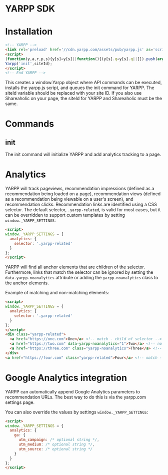 YARPP SDK
=========

# Installation

```html
<!-- YARPP -->
<link rel='preload' href='//cdn.yarpp.com/assets/pub/yarpp.js' as='script' />
<script>
(function(y,a,r,p,s){y[s]=y[s]||function(){(y[s].q=y[s].q||[]).push(arguments)};b=a.createElement(r),c=a.getElementsByTagName(r)[0];b.async=1;b.src=p;c.parentNode.insertBefore(b,c)})(window,document,'script','//cdn.yarpp.com/assets/pub/yarpp.js','Yarpp');
Yarpp('init',siteId);
</script>
<!-- End YARPP -->
```

This creates a window.Yarpp object where API commands can be executed, installs the yarpp.js
script, and queues the init command for YARPP. The siteId variable should be replaced with your
site ID. If you also use Shareaholic on your page, the siteId for YARPP and Shareaholic must be the
same.

# Commands

## init

The init command will initialize YARPP and add analytics tracking to a page.

# Analytics

YARPP will track pageviews, recommendation impressions (defined as a recommendation being loaded on
a page), recommendation views (defined as a recommendation being viewable on a user's screen), and
recommendation clicks. Recommendation links are identified using a CSS selector. The default
selector, `.yarpp-related`, is valid for most cases, but it can be overridden to support custom
templates by setting `window._YARPP_SETTINGS`:

```html
<script>
window._YARPP_SETTINGS = {
  analytics: {
    selector: '.yarpp-related'
  }
};
</script>
```

YARPP will find all anchor elements that are children of the selector. Furthermore, links that match
the selector can be ignored by setting the `data-yarpp-noanalytics` attribute or adding the
`yarpp-noanalytics` class to the anchor elements.

Example of matching and non-matching elements:
```html
<script>
window._YARPP_SETTINGS = {
  analytics: {
    selector: '.yarpp-related'
  }
};
</script>
<div class="yarpp-related">
  <a href="https://one.com">One</a> <!-- match - child of selector -->
  <a href="https://two.com" data-yarpp-noanalytics="1">Two</a> <!-- no match - ignored data attribute -->
  <a href="https://three.com" class="yarpp-noanalytics">Three</a> <!-- no match - ignored class -->
</div>
<a href="https://four.com" class="yarpp-related">Four</a> <!-- match - matches selector exactly -->
```

# Google Analytics integration

YARPP can automatically append Google Analytics parameters to recommendation URLs. The best way to
do this is via the yarpp.com settings page.

You can also override the values by settings `window._YARPP_SETTINGS`:

```html
<script>
window._YARPP_SETTINGS = {
  analytics: {
    ga: {
      utm_campaign: /* optional string */,
      utm_medium: /* optional string */,
      utm_source: /* optional string */
    }
  }
};
</script>
```
